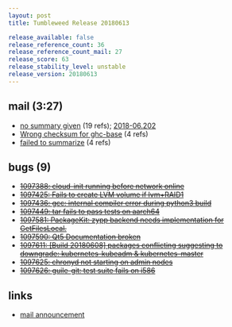 ```yaml
---
layout: post
title: Tumbleweed Release 20180613

release_available: false
release_reference_count: 36
release_reference_count_mail: 27
release_score: 63
release_stability_level: unstable
release_version: 20180613
---
```


## mail (3:27)

- [no summary given](https://lists.opensuse.org/opensuse-factory/2018-06/msg00197.html) (19 refs); [2018-06.202](https://lists.opensuse.org/opensuse-factory/2018-06/msg00202.html)
- [Wrong checksum for ghc-base](https://lists.opensuse.org/opensuse-factory/2018-06/msg00199.html) (4 refs)
- [failed to summarize](https://lists.opensuse.org/opensuse-factory/2018-06/msg00205.html) (4 refs)

## bugs (9)

<!--more-->

- ~~[1097388: cloud-init running before network online](https://bugzilla.opensuse.org/show_bug.cgi?id=1097388)~~
- ~~[1097425: Fails to create LVM volume if lvm+RAID1](https://bugzilla.opensuse.org/show_bug.cgi?id=1097425)~~
- ~~[1097436: gcc: internal compiler error during python3 build](https://bugzilla.opensuse.org/show_bug.cgi?id=1097436)~~
- ~~[1097449: tar fails to pass tests on aarch64](https://bugzilla.opensuse.org/show_bug.cgi?id=1097449)~~
- ~~[1097581: PackageKit: zypp backend needs implementation for GetFilesLocal.](https://bugzilla.opensuse.org/show_bug.cgi?id=1097581)~~
- ~~[1097590: Qt5 Documentation broken](https://bugzilla.opensuse.org/show_bug.cgi?id=1097590)~~
- ~~[1097611: \[Build 20180608\] packages conflicting suggesting to downgrade: kubernetes-kubeadm & kubernetes-master](https://bugzilla.opensuse.org/show_bug.cgi?id=1097611)~~
- ~~[1097625: chronyd not starting on admin nodes](https://bugzilla.opensuse.org/show_bug.cgi?id=1097625)~~
- ~~[1097626: guile-git: test suite fails on i586](https://bugzilla.opensuse.org/show_bug.cgi?id=1097626)~~



## links

- [mail announcement](https://lists.opensuse.org/opensuse-factory/2018-06/msg00196.html)

